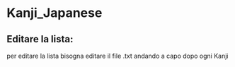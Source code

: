 # Kanji_Japanese
## Editare la lista:
per editare la lista bisogna editare il file .txt andando a capo dopo ogni Kanji
